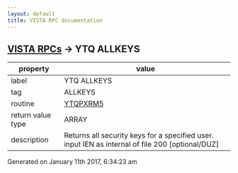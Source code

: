 ```yaml
---
layout: default
title: VISTA RPC documentation
---
```




## [VISTA RPCs](TableOfContent.md) &#8594; YTQ ALLKEYS 

 property | value 
--- | --- 
 label | YTQ ALLKEYS
 tag | ALLKEYS
 routine | [YTQPXRM5](http://code.osehra.org/dox/Routine_YTQPXRM5_source.html)
 return value type | ARRAY
 description | Returns all security keys for a specified user. input IEN as internal of file 200 [optional/DUZ]  




Generated on January 11th 2017, 6:34:23 am